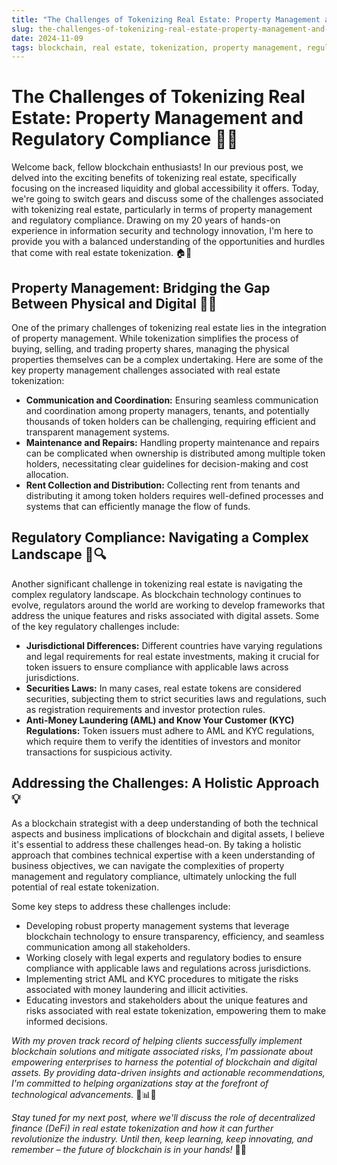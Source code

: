 ```yaml
---
title: "The Challenges of Tokenizing Real Estate: Property Management and Regulatory Compliance"
slug: the-challenges-of-tokenizing-real-estate-property-management-and-regulatory-compliance
date: 2024-11-09
tags: blockchain, real estate, tokenization, property management, regulatory compliance
---
```


# The Challenges of Tokenizing Real Estate: Property Management and Regulatory Compliance 🏢📝

Welcome back, fellow blockchain enthusiasts! In our previous post, we delved into the exciting benefits of tokenizing real estate, specifically focusing on the increased liquidity and global accessibility it offers. Today, we're going to switch gears and discuss some of the challenges associated with tokenizing real estate, particularly in terms of property management and regulatory compliance. Drawing on my 20 years of hands-on experience in information security and technology innovation, I'm here to provide you with a balanced understanding of the opportunities and hurdles that come with real estate tokenization. 🏠🔐

## Property Management: Bridging the Gap Between Physical and Digital 🏢🌉

One of the primary challenges of tokenizing real estate lies in the integration of property management. While tokenization simplifies the process of buying, selling, and trading property shares, managing the physical properties themselves can be a complex undertaking. Here are some of the key property management challenges associated with real estate tokenization:

- **Communication and Coordination:** Ensuring seamless communication and coordination among property managers, tenants, and potentially thousands of token holders can be challenging, requiring efficient and transparent management systems.
- **Maintenance and Repairs:** Handling property maintenance and repairs can be complicated when ownership is distributed among multiple token holders, necessitating clear guidelines for decision-making and cost allocation.
- **Rent Collection and Distribution:** Collecting rent from tenants and distributing it among token holders requires well-defined processes and systems that can efficiently manage the flow of funds.

## Regulatory Compliance: Navigating a Complex Landscape 📜🔍

Another significant challenge in tokenizing real estate is navigating the complex regulatory landscape. As blockchain technology continues to evolve, regulators around the world are working to develop frameworks that address the unique features and risks associated with digital assets. Some of the key regulatory challenges include:

- **Jurisdictional Differences:** Different countries have varying regulations and legal requirements for real estate investments, making it crucial for token issuers to ensure compliance with applicable laws across jurisdictions.
- **Securities Laws:** In many cases, real estate tokens are considered securities, subjecting them to strict securities laws and regulations, such as registration requirements and investor protection rules.
- **Anti-Money Laundering (AML) and Know Your Customer (KYC) Regulations:** Token issuers must adhere to AML and KYC regulations, which require them to verify the identities of investors and monitor transactions for suspicious activity.

## Addressing the Challenges: A Holistic Approach 💡

As a blockchain strategist with a deep understanding of both the technical aspects and business implications of blockchain and digital assets, I believe it's essential to address these challenges head-on. By taking a holistic approach that combines technical expertise with a keen understanding of business objectives, we can navigate the complexities of property management and regulatory compliance, ultimately unlocking the full potential of real estate tokenization.

Some key steps to address these challenges include:

- Developing robust property management systems that leverage blockchain technology to ensure transparency, efficiency, and seamless communication among all stakeholders.
- Working closely with legal experts and regulatory bodies to ensure compliance with applicable laws and regulations across jurisdictions.
- Implementing strict AML and KYC procedures to mitigate the risks associated with money laundering and illicit activities.
- Educating investors and stakeholders about the unique features and risks associated with real estate tokenization, empowering them to make informed decisions.

*With my proven track record of helping clients successfully implement blockchain solutions and mitigate associated risks, I'm passionate about empowering enterprises to harness the potential of blockchain and digital assets. By providing data-driven insights and actionable recommendations, I'm committed to helping organizations stay at the forefront of technological advancements.* 💪📊🔐

*Stay tuned for my next post, where we'll discuss the role of decentralized finance (DeFi) in real estate tokenization and how it can further revolutionize the industry. Until then, keep learning, keep innovating, and remember – the future of blockchain is in your hands!* 🙌🔗